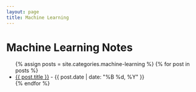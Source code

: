 ```yaml
---
layout: page
title: Machine Learning
---
```


<h1>Machine Learning Notes</h1>

<ul>
  {% assign posts = site.categories.machine-learning %}
  {% for post in posts %}
  <li>
    <a href="{{ post.url }}">{{ post.title }}</a> - {{ post.date | date: "%B %d, %Y" }}
  </li>
  {% endfor %}
</ul>
